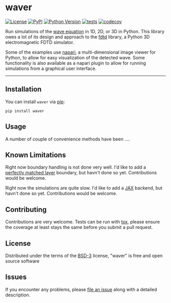 # waver

[![License](https://img.shields.io/pypi/l/waver.svg?color=green)](https://github.com/sofroniewn/waver/raw/master/LICENSE)
[![PyPI](https://img.shields.io/pypi/v/waver.svg?color=green)](https://pypi.org/project/waver)
[![Python Version](https://img.shields.io/pypi/pyversions/waver.svg?color=green)](https://python.org)
[![tests](https://github.com/sofroniewn/waver/workflows/tests/badge.svg)](https://github.com/sofroniewn/waver/actions)
[![codecov](https://codecov.io/gh/sofroniewn/waver/branch/master/graph/badge.svg)](https://codecov.io/gh/sofroniewn/waver)

Run simulations of the [wave equation](https://en.wikipedia.org/wiki/Wave_equation) in 1D, 2D, or 3D in Python. This library owes a lot of its design and approach to the [fdtd](https://github.com/flaport/fdtd) library, a Python 3D electromagnetic FDTD simulator.

Some of the examples use [napari](https://napari.org/), a multi-dimensional image viewer for Python, to allow for easy visualization of the detected wave. Some functionality is also available as a napari plugin to allow for running simulations
from a graphical user interface.

----------------------------------

## Installation

You can install `waver` via [pip]:

    pip install waver

## Usage

A number of couple of convenience methods have been ....

## Known Limitations

Right now boundary handling is not done very well. I'd like to add a [perfectly matched layer](https://en.wikipedia.org/wiki/Perfectly_matched_layer) boundary, but havn't done so yet. Contributions would be welcome.

Right now the simulations are quite slow. I'd like to add a [JAX](https://github.com/google/jax) backend, but 
havn't done so yet. Contributions would be welcome.

## Contributing

Contributions are very welcome. Tests can be run with [tox], please ensure
the coverage at least stays the same before you submit a pull request.

## License

Distributed under the terms of the [BSD-3] license,
"waver" is free and open source software

## Issues

If you encounter any problems, please [file an issue] along with a detailed description.

[napari]: https://github.com/napari/napari
[Cookiecutter]: https://github.com/audreyr/cookiecutter
[@napari]: https://github.com/napari
[MIT]: http://opensource.org/licenses/MIT
[BSD-3]: http://opensource.org/licenses/BSD-3-Clause
[GNU GPL v3.0]: http://www.gnu.org/licenses/gpl-3.0.txt
[GNU LGPL v3.0]: http://www.gnu.org/licenses/lgpl-3.0.txt
[Apache Software License 2.0]: http://www.apache.org/licenses/LICENSE-2.0
[Mozilla Public License 2.0]: https://www.mozilla.org/media/MPL/2.0/index.txt
[cookiecutter-napari-plugin]: https://github.com/napari/cookiecutter-napari-plugin
[file an issue]: https://github.com/sofroniewn/waver/issues
[napari]: https://github.com/napari/napari
[tox]: https://tox.readthedocs.io/en/latest/
[pip]: https://pypi.org/project/pip/
[PyPI]: https://pypi.org/
